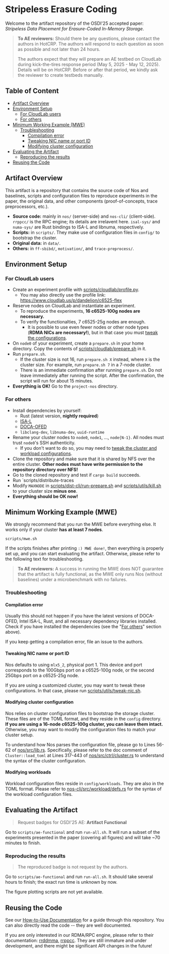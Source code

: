 # Stripeless Erasure Coding

Welcome to the artifact repository of the OSDI'25 accepted paper: _Stripeless Data Placement for Erasure-Coded In-Memory Storage_.

> **To AE reviewers:** Should there be any questions, please contact the authors in HotCRP.
> The authors will respond to each question as soon as possible and not later than 24 hours.
>
> The authors expect that they will prepare an AE testbed on CloudLab during kick-the-tires response period (May 5, 2025 - May 12, 2025). 
> Details will be on HotCRP.
> Before or after that period, we kindly ask the reviewer to create testbeds manually.

## Table of Content

- [Artifact Overview](#artifact-overview)
- [Environment Setup](#environment-setup)
  - [For CloudLab users](#for-cloudlab-users)
  - [For others](#for-others)
- [Minimum Working Example (MWE)](#minimum-working-example-mwe)
    - [Troubleshooting](#troubleshooting)
        - [Compilation error](#compilation-error)
        - [Tweaking NIC name or port ID](#tweaking-nic-name-or-port-id)
        - [Modifying cluster configuration](#modifying-cluster-configuration)
- [Evaluating the Artifact](#evaluating-the-artifact)
    - [Reproducing the results](#reproducing-the-results)
- [Reusing the Code](#reusing-the-code)


## Artifact Overview

This artifact is a repository that contains the source code of Nos and baselines, scripts and configuration files to reproduce experiments in the paper, the original data, and other components (proof-of-concepts, trace preprocessors, etc.).

* **Source code:** mainly in `nos/` (server-side) and `nos-cli/` (client-side).
  `rrppcc/` is the RPC engine; its details are irrelavent here.
  `isal-sys/` and `numa-sys/` are Rust bindings to ISA-L and libnuma, respectively.
* **Scripts:** in `scripts/`.
  They make use of configuration files in `config/` to bootstrap the cluster.
* **Original data:** in `data/`.
* **Others:** in `ff-sbibd/`, `motivation/`, and `trace-preprocess/`.


## Environment Setup

### For CloudLab users

* Create an experiment profile with [scripts/cloudlab/profile.py](scripts/cloudlab/profile.py).
    * You may also directly use the profile link: https://www.cloudlab.us/p/dandelion/c6525-flex
* Reserve nodes on CloudLab and instantiate an experiment.
    * To reproduce the experiments, **16 c6525-100g nodes are necessary.**
    * To verify the functionalties, 7 c6525-25g nodes are enough.
        * It is possible to use even fewer nodes or other node types (**RDMA NICs are necessary!**), but in that case you must [tweak the configurations](#tweaking-nic-name-or-port-id).
* On `node0` of your experiment, create a `prepare.sh` in your home directory. Copy the contents of [scripts/cloudlab/prepare.sh](scripts/cloudlab/prepare.sh) in it.
* Run `prepare.sh`.
    * If the cluster size is not 16, run `prepare.sh X` instead, where `X` is the cluster size. For example, run `prepare.sh 7` in a 7-node cluster.
    * There is an immediate confirmation after running `prepare.sh`. Do not leave immediately after running the script.
      After the confirmation, the script will run for about 15 minutes.
* **Everything is OK!** Go to the `project-nos` directory.

### For others

* Install dependencies by yourself:
    * Rust (latest version, **nightly required**)
    * [ISA-L](https://github.com/intel/isa-l.git)
    * [DOCA-OFED](https://developer.nvidia.com/doca-downloads?deployment_platform=Host-Server&deployment_package=DOCA-Host&target_os=Linux&Architecture=x86_64&Profile=doca-ofed)
    * `libclang-dev`, `libnuma-dev`, `uuid-runtime`
* Rename your cluster nodes to `node0`, `node1`, ..., `node{N-1}`. All nodes must trust `node0`'s SSH authenticity.
    * If you don't want to do so, you may need to [tweak the cluster and workload configurations](#modifying-cluster-configuration).
* Clone the repository and make sure that it is shared by NFS over the entire cluster. **Other nodes must have write permission to the repository directory over NFS!**
* Go to the cloned repository and test if `cargo build` succeeds.
* Run `scripts/distribute-traces
* Modify `MAXNODE` in [scripts/dist-cli/run-prepare.sh](scripts/dist-cli/run-prepare.sh) and [scripts/utils/kill.sh](scripts/utils/kill.sh) to your cluster size **minus one**.
* **Everything should be OK now!** 


## Minimum Working Example (MWE)

We strongly recommend that you run the MWE before everything else.
It works only if your cluster **has at least 7 nodes**.

```shell
scripts/mwe.sh
```

If the scripts finishes after printing `:) MWE done!`, then everything is properly set up, and you can start evaluating the artifact.
Otherwise, please refer to the following text for troubleshooting.

> **To AE reviewers:** A success in running the MWE does NOT guarantee that the artifact is fully functional,
> as the MWE only runs Nos (without baselines) under a microbenchmark with no failures.

### Troubleshooting

#### Compilation error

Usually this should not happen if you have the latest versions of DOCA-OFED, Intel ISA-L, Rust, and all necessary dependency libraries installed.
Check if you have installed the dependencies (see the "[For others](#for-others)" section above).

If you keep getting a compilation error, file an issue to the authors.

#### Tweaking NIC name or port ID

Nos defaults to using `mlx5_2`, physical port 1.
This device and port corresponds to the 100Gbps port on a c6525-100g node, or the second 25Gbps port on a c6525-25g node.

If you are using a customized cluster, you may want to tweak these configurations.
In that case, please run [scripts/utils/tweak-nic.sh](scripts/utils/tweak-nic.sh).

#### Modifying cluster configuration

Nos relies on cluster configuration files to bootstrap the storage cluster.
These files are of the TOML format, and they reside in the `config` directory.
**If you are using a 16-node c6525-100g cluster, you can leave them intact.**
Otherwise, you may want to modify the configuration files to match your cluster setup.

To understand how Nos parses the configuration file, please go to Lines 56-62 of [nos/src/lib.rs](nos/src/lib.rs).
Specifically, please refer to the doc comment of `Cluster::load_toml` at Lines 317-443 of [nos/src/ctrl/cluster.rs](nos/src/ctrl/cluster.rs) to understand the syntax of the cluster configuration.

#### Modifying workloads

Workload configuration files reside in `config/workloads`.
They are also in the TOML format.
Please refer to [nos-cli/src/workload/defs.rs](nos-cli/src/workload/defs.rs) for the syntax of the workload configuration files.


## Evaluating the Artifact

> Request badges for OSDI'25 AE: **Artifact Functional**

Go to `scripts/ae-functional` and run `run-all.sh`.
It will run a subset of the experiments presented in the paper (covering all figures) and will take ~70 minutes to finish.

### Reproducing the results

> The reproduced badge is not request by the authors.

Go to `scripts/ae-functional` and run `run-all.sh`.
It should take several hours to finish; the exact run time is unknown by now.

The figure plotting scripts are not yet available.


## Reusing the Code

See our [How-to-Use Documentation](HOWTOUSE.md) for a guide through this repository.
You can also directly read the code -- they are well documented.

If you are only interested in our RDMA/RPC engine, please refer to their documentation: [rrddmma](https://docs.rs/rrddmma), [rrppcc](https://docs.rs/rrppcc).
They are still immature and under development, and there might be significant API changes in the future!
